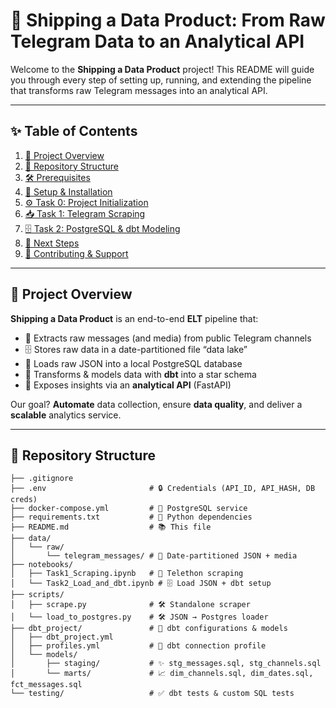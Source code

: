 # 🚀 Shipping a Data Product: From Raw Telegram Data to an Analytical API

Welcome to the **Shipping a Data Product** project! This README will guide you through every step of setting up, running, and extending the pipeline that transforms raw Telegram messages into an analytical API.

---

## ✨ Table of Contents

1. [📖 Project Overview](#-project-overview)  
2. [📁 Repository Structure](#-repository-structure)  
3. [🛠️ Prerequisites](#️-prerequisites)  
4. [🔧 Setup & Installation](#-setup--installation)  
5. [⚙️ Task 0: Project Initialization](#️-task-0-project-initialization)  
6. [📥 Task 1: Telegram Scraping](#-task-1-telegram-scraping)  
7. [🗄️ Task 2: PostgreSQL & dbt Modeling](#️-task-2-postgresql--dbt-modeling)  
8. [🚧 Next Steps](#-next-steps)  
9. [💬 Contributing & Support](#-contributing--support)  

---

## 📖 Project Overview

**Shipping a Data Product** is an end-to-end **ELT** pipeline that:

- 🐍 Extracts raw messages (and media) from public Telegram channels  
- 🗄️ Stores raw data in a date-partitioned file “data lake”  
- 🐘 Loads raw JSON into a local PostgreSQL database  
- 🔄 Transforms & models data with **dbt** into a star schema  
- 🚀 Exposes insights via an **analytical API** (FastAPI)  

Our goal? **Automate** data collection, ensure **data quality**, and deliver a **scalable** analytics service.

---

## 📁 Repository Structure

```text
├── .gitignore
├── .env                       # 🔒 Credentials (API_ID, API_HASH, DB creds)
├── docker-compose.yml         # 🐘 PostgreSQL service
├── requirements.txt           # 🐍 Python dependencies
├── README.md                  # 📚 This file
├── data/
│   └── raw/
│       └── telegram_messages/ # 🎁 Date-partitioned JSON + media
├── notebooks/
│   ├── Task1_Scraping.ipynb   # 🤖 Telethon scraping
│   └── Task2_Load_and_dbt.ipynb # 🗄️ Load JSON + dbt setup
├── scripts/
│   ├── scrape.py              # 🛠️ Standalone scraper
│   └── load_to_postgres.py    # 🛠️ JSON → Postgres loader
├── dbt_project/               # 🔄 dbt configurations & models
│   ├── dbt_project.yml
│   ├── profiles.yml           # 🔧 dbt connection profile
│   └── models/
│       ├── staging/           # ✨ stg_messages.sql, stg_channels.sql
│       └── marts/             # 📈 dim_channels.sql, dim_dates.sql, fct_messages.sql
└── testing/                   # ✅ dbt tests & custom SQL tests
